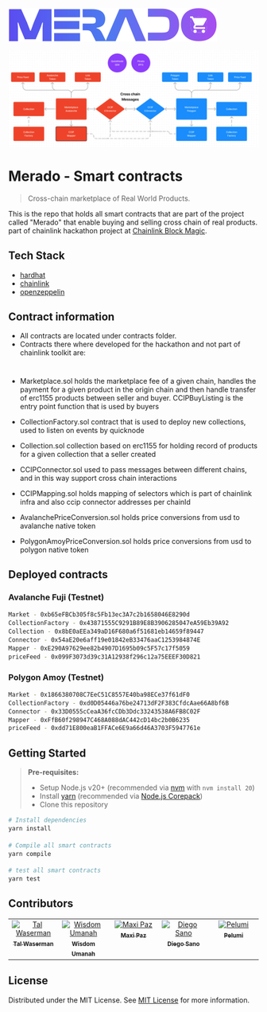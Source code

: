 <!-- markdownlint-disable -->

![Merado logo](https://github.com/cross-chain-market/chainlink-hackathon2024-hardhat/blob/main/Merado_logo.svg?raw=true)


![Architecture](https://github.com/cross-chain-market/chainlink-hackathon2024-hardhat/blob/main/architecture.png?raw=true)

<!-- markdownlint-restore -->

# Merado - Smart contracts

> Cross-chain marketplace of Real World Products.

This is the repo that holds all smart contracts that are part of the project called "Merado" that enable buying and selling cross chain of real products. part of chainlink hackathon project at [Chainlink Block Magic](https://chain.link/hackathon).

## Tech Stack

- [hardhat](https://hardhat.org/)
- [chainlink](https://chain.link/)
- [openzeppelin](https://www.openzeppelin.com/)

## Contract information
- All contracts are located under contracts folder.
- Contracts there where developed for the hackathon and not part of chainlink toolkit are:

#

* Marketplace.sol holds the marketplace fee of a given chain, handles the payment for a given product in the origin chain and then handle transfer of erc1155 products between seller and buyer. CCIPBuyListing is the entry point function that is used by buyers

* CollectionFactory.sol contract that is used to deploy new collections, used to listen on events by quicknode

* Collection.sol collection based on erc1155 for holding record of products for a given collection that a seller created

* CCIPConnector.sol used to pass messages between different chains, and in this way support cross chain interactions

* CCIPMapping.sol holds mapping of selectors which is part of chainlink infra and also ccip connector addresses per chainId

* AvalanchePriceConversion.sol holds price conversions from usd to avalanche native token

* PolygonAmoyPriceConversion.sol holds price conversions from usd to polygon native token


## Deployed contracts

### Avalanche Fuji (Testnet)
```bash
Market - 0xb65eFBCb305f8c5Fb13ec3A7c2b1658046E8290d
CollectionFactory - 0x43871555C9291B89E8B3906285047eA59Eb39A92
Collection - 0x8bE0aEEa349aD16F680a6f51681eb14659f89447
Connector - 0x54aE20e6aff19e01842eB33476aaC1253984874E
Mapper - 0xE290A97629ee82b4907D1695b09c5F57c17f5059
priceFeed - 0x099F3073d39c31A12938f296c12a75EEEF30D821
```

### Polygon Amoy (Testnet)
```bash
Market - 0x1866380708C7EeC51C8557E40ba98ECe37f61dF0
CollectionFactory - 0xd0D05446a76be24713dF2F383CfdcAae66A8bf6B
Connector - 0x33D0555cCeaA36fcCDb3Ddc33243538A6FB8C02F
Mapper - 0xFfB60f298947C468A088dAC442cD14bc2b0B6235
priceFeed - 0xdd71E800eaB1FFACe6E9a66d46A3703F5947761e
```

## Getting Started

> **Pre-requisites:**
>
> - Setup Node.js v20+ (recommended via [nvm](https://github.com/nvm-sh/nvm) with `nvm install 20`)
> - Install [yarn](https://yarnpkg.com/getting-started/install) (recommended via [Node.js Corepack](https://nodejs.org/api/corepack.html))
> - Clone this repository

```bash
# Install dependencies
yarn install

# Compile all smart contracts
yarn compile

# test all smart contracts
yarn test
```

## Contributors

<!-- markdownlint-disable -->

<table>
  <tbody>
    <tr>
      <td align="center" valign="top" width="20%"><a href="https://github.com/talwaserman"><img src="https://avatars.githubusercontent.com/talwaserman?v=3?s=100" width="100px;" alt="Tal Waserman"/><br /><sub><b>Tal Waserman</b></sub></a></td>
      <td align="center" valign="top" width="20%"><a href="http://wisdom-umanah.super.site/"><img src="https://media.licdn.com/dms/image/D4D03AQHYoWLAkfiVEg/profile-displayphoto-shrink_200_200/0/1705060796514?e=1722470400&v=beta&t=mlRRiJCMbpF3gjz3eiFMLaVWfjFJ6MYoqVIBL1Dt_9A" width="100px;" alt="Wisdom Umanah"/><br /><sub><b>Wisdom Umanah</b></sub></a></td>
      <td align="center" valign="top" width="20%"><a href="https://github.com/maxipaz"><img src="https://avatars.githubusercontent.com/maxipaz?v=3?s=100" width="100px;" alt="Maxi Paz"/><br /><sub><b>Maxi Paz</b></sub></a></td>
      <td align="center" valign="top" width="20%"><a href="https://github.com/diegosano"><img src="https://avatars.githubusercontent.com/diegosano?v=3?s=100" width="100px;" alt="Diego Sano"/><br /><sub><b>Diego Sano</b></sub></a></td>
      <td align="center" valign="top" width="20%"><a href="https://github.com/0xPels"><img src="https://avatars.githubusercontent.com/0xPels?v=3?s=100" width="100px;" alt="Pelumi"/><br /><sub><b>Pelumi</b></sub></a></td>
    </tr>
  </tbody>
</table>

<!-- markdownlint-restore -->

## License

Distributed under the MIT License. See [MIT License](https://github.com/cross-chain-market/chainlink-hackathon2024-web/blob/main/LICENSE) for more information.
